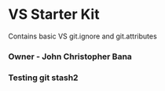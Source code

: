# VS Starter Kit

Contains basic VS git.ignore and git.attributes

### Owner - John Christopher Bana

### Testing git stash2
